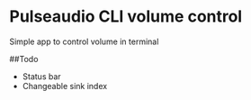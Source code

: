 # Pulseaudio CLI volume control
Simple app to control volume in terminal

##Todo
* Status bar
* Changeable sink index
